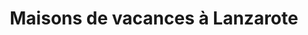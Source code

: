 ---
title: "Maisons de vacances à Lanzarote"
summary: "Villas et appartements sélectionnés à Playa Blanca et Puerto del Carmen."

# HERO
hero_title: "Votre maison de vacances au paradis de Lanzarote"
hero_subtitle: "Villas avec piscine, appartements en bord de mer et accueil chaleureux. Réservez en toute confiance."
hero_cta_label: "Voir les propriétés"
hero_cta_target: "#proprietes"
show_quick_contact: true

# PROPERTIES BLOCK
props_title: "Nos villas et appartements"
props_intro: "Voici un aperçu de nos meilleures villas et appartements."

# TRUST BAND
trust_band:
  - "Emplacements de choix à Playa Blanca et Puerto del Carmen"
  - "Nettoyage professionnel et équipements complets"
  - "Assistance directe par WhatsApp et email"

# ABOUT BLOCK
about_title: "Vivez Lanzarote comme un local"
about_text: "Nous vous guiderons vers les meilleures plages, itinéraires et restaurants pour que vous profitiez de l'île à votre rythme et en tout confort."
about_cta_label: "En savoir plus"
about_cta_url: "/fr/a-propos/"

# OPTIONAL: limit how many properties to show on the home
props_limit: 3
---